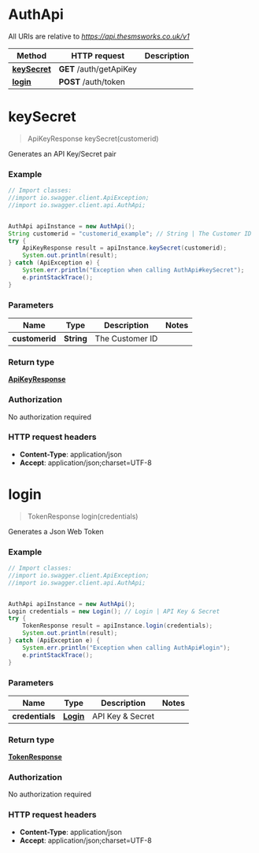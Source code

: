 # AuthApi

All URIs are relative to *https://api.thesmsworks.co.uk/v1*

Method | HTTP request | Description
------------- | ------------- | -------------
[**keySecret**](AuthApi.md#keySecret) | **GET** /auth/getApiKey | 
[**login**](AuthApi.md#login) | **POST** /auth/token | 


<a name="keySecret"></a>
# **keySecret**
> ApiKeyResponse keySecret(customerid)



Generates an API Key/Secret pair

### Example
```java
// Import classes:
//import io.swagger.client.ApiException;
//import io.swagger.client.api.AuthApi;


AuthApi apiInstance = new AuthApi();
String customerid = "customerid_example"; // String | The Customer ID
try {
    ApiKeyResponse result = apiInstance.keySecret(customerid);
    System.out.println(result);
} catch (ApiException e) {
    System.err.println("Exception when calling AuthApi#keySecret");
    e.printStackTrace();
}
```

### Parameters

Name | Type | Description  | Notes
------------- | ------------- | ------------- | -------------
 **customerid** | **String**| The Customer ID |

### Return type

[**ApiKeyResponse**](ApiKeyResponse.md)

### Authorization

No authorization required

### HTTP request headers

 - **Content-Type**: application/json
 - **Accept**: application/json;charset=UTF-8

<a name="login"></a>
# **login**
> TokenResponse login(credentials)



Generates a Json Web Token

### Example
```java
// Import classes:
//import io.swagger.client.ApiException;
//import io.swagger.client.api.AuthApi;


AuthApi apiInstance = new AuthApi();
Login credentials = new Login(); // Login | API Key & Secret
try {
    TokenResponse result = apiInstance.login(credentials);
    System.out.println(result);
} catch (ApiException e) {
    System.err.println("Exception when calling AuthApi#login");
    e.printStackTrace();
}
```

### Parameters

Name | Type | Description  | Notes
------------- | ------------- | ------------- | -------------
 **credentials** | [**Login**](Login.md)| API Key &amp; Secret |

### Return type

[**TokenResponse**](TokenResponse.md)

### Authorization

No authorization required

### HTTP request headers

 - **Content-Type**: application/json
 - **Accept**: application/json;charset=UTF-8

